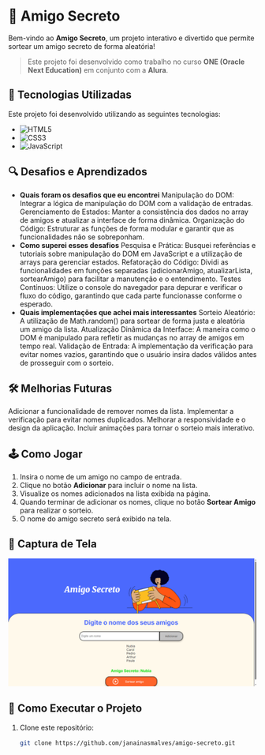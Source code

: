 # 🎁 Amigo Secreto

Bem-vindo ao **Amigo Secreto**, um projeto interativo e divertido que permite sortear um amigo secreto de forma aleatória!

> Este projeto foi desenvolvido como trabalho no curso **ONE (Oracle Next Education)** em conjunto com a **Alura**.

## 🚀 Tecnologias Utilizadas

Este projeto foi desenvolvido utilizando as seguintes tecnologias:

- ![HTML5](https://img.shields.io/badge/-HTML5-E34F26?style=for-the-badge&logo=html5&logoColor=white)
- ![CSS3](https://img.shields.io/badge/-CSS3-1572B6?style=for-the-badge&logo=css3&logoColor=white)
- ![JavaScript](https://img.shields.io/badge/-JavaScript-F7DF1E?style=for-the-badge&logo=javascript&logoColor=black)
## 🔍 Desafios e Aprendizados
- **Quais foram os desafios que eu encontrei**
Manipulação do DOM: Integrar a lógica de manipulação do DOM com a validação de entradas.
Gerenciamento de Estados: Manter a consistência dos dados no array de amigos e atualizar a interface de forma dinâmica.
Organização do Código: Estruturar as funções de forma modular e garantir que as funcionalidades não se sobreponham.
- **Como superei esses desafios**
Pesquisa e Prática: Busquei referências e tutoriais sobre manipulação do DOM em JavaScript e a utilização de arrays para gerenciar estados.
Refatoração do Código: Dividi as funcionalidades em funções separadas (adicionarAmigo, atualizarLista, sortearAmigo) para facilitar a manutenção e o entendimento.
Testes Contínuos: Utilize o console do navegador para depurar e verificar o fluxo do código, garantindo que cada parte funcionasse conforme o esperado.
- **Quais implementações que achei mais interessantes**
Sorteio Aleatório: A utilização de Math.random() para sortear de forma justa e aleatória um amigo da lista.
Atualização Dinâmica da Interface: A maneira como o DOM é manipulado para refletir as mudanças no array de amigos em tempo real.
Validação de Entrada: A implementação da verificação para evitar nomes vazios, garantindo que o usuário insira dados válidos antes de prosseguir com o sorteio.
## 🛠️ Melhorias Futuras
 Adicionar a funcionalidade de remover nomes da lista.
 Implementar a verificação para evitar nomes duplicados.
 Melhorar a responsividade e o design da aplicação.
 Incluir animações para tornar o sorteio mais interativo.

## 🕹️ Como Jogar

1. Insira o nome de um amigo no campo de entrada.
2. Clique no botão **Adicionar** para incluir o nome na lista.
3. Visualize os nomes adicionados na lista exibida na página.
4. Quando terminar de adicionar os nomes, clique no botão **Sortear Amigo** para realizar o sorteio.
5. O nome do amigo secreto será exibido na tela.

## 📸 Captura de Tela

![Imagem do projeto](challenge-amigo-secreto_pt-main/assets/tela.png)

## 🔧 Como Executar o Projeto

1. Clone este repositório:
   ```bash
   git clone https://github.com/janainasmalves/amigo-secreto.git

